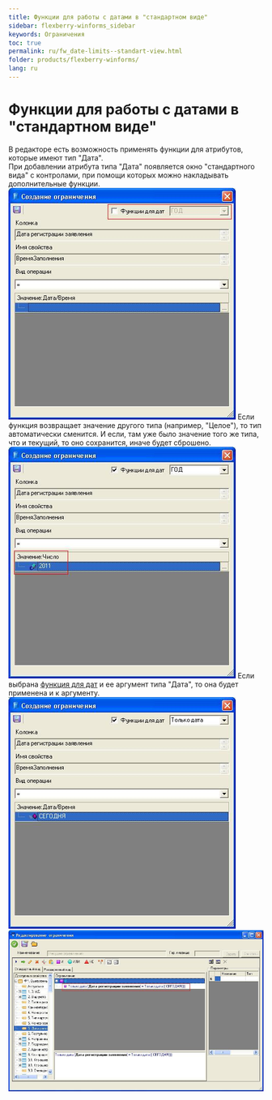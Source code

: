 ```yaml
---
title: Функции для работы с датами в "стандартном виде"
sidebar: flexberry-winforms_sidebar
keywords: Ограничения
toc: true
permalink: ru/fw_date-limits--standart-view.html
folder: products/flexberry-winforms/
lang: ru
---
```


# Функции для работы с датами в "стандартном виде" 
В редакторе есть возможность применять функции для атрибутов, которые имеют тип "Дата".
<br />
При добавлении атрибута типа "Дата" появляется окно "стандартного вида" с контролами, при помощи которых можно накладывать дополнительные функции.
![](/images/pages/products/flexberry-winforms/subsystems/limits/1.jpg)
Если функция возвращает значение другого типа (например, "Целое"), то тип автоматически сменится. И если, там уже было значение того же типа, что и текущий, то оно сохранится, иначе будет сброшено.
![](/images/pages/products/flexberry-winforms/subsystems/limits/2.jpg)
Если выбрана [функция для дат](date-time-funtions-in-limits.html) и ее аргумент типа "Дата", то она будет применена и к аргументу.
![](/images/pages/products/flexberry-winforms/subsystems/limits/3.jpg)
![](/images/pages/products/flexberry-winforms/subsystems/limits/4.jpg)



